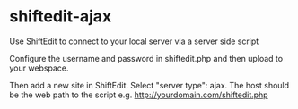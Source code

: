 shiftedit-ajax
==============

Use ShiftEdit to connect to your local server via a server side script

Configure the username and password in shiftedit.php and then upload to your webspace.

Then add a new site in ShiftEdit. Select "server type": ajax.
The host should be the web path to the script e.g. http://yourdomain.com/shiftedit.php
